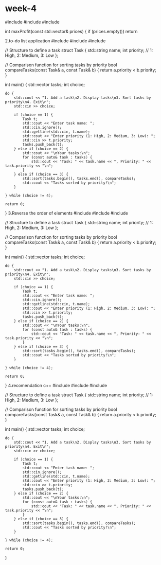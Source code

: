 # week-4
#include <iostream>
#include <vector>
#include <algorithm>

int maxProfit(const std::vector<int>& prices) {
    if (prices.empty()) return

2.to-do list application
#include <iostream>
#include <vector>
#include <algorithm>

// Structure to define a task
struct Task {
    std::string name;
    int priority;  // 1: High, 2: Medium, 3: Low
};

// Comparison function for sorting tasks by priority
bool compareTasks(const Task& a, const Task& b) {
    return a.priority < b.priority;
}

int main() {
    std::vector<Task> tasks;
    int choice;

    do {
        std::cout << "1. Add a task\n2. Display tasks\n3. Sort tasks by priority\n4. Exit\n";
        std::cin >> choice;

        if (choice == 1) {
            Task t;
            std::cout << "Enter task name: ";
            std::cin.ignore();
            std::getline(std::cin, t.name);
            std::cout << "Enter priority (1: High, 2: Medium, 3: Low): ";
            std::cin >> t.priority;
            tasks.push_back(t);
        } else if (choice == 2) {
            std::cout << "\nYour tasks:\n";
            for (const auto& task : tasks) {
                std::cout << "Task: " << task.name << ", Priority: " << task.priority << "\n";
            }
        } else if (choice == 3) {
            std::sort(tasks.begin(), tasks.end(), compareTasks);
            std::cout << "Tasks sorted by priority!\n";
        }

    } while (choice != 4);

    return 0;
}
3.Reverse the order of elements
#include <iostream>
#include <vector>
#include <algorithm>

// Structure to define a task
struct Task {
    std::string name;
    int priority;  // 1: High, 2: Medium, 3: Low
};

// Comparison function for sorting tasks by priority
bool compareTasks(const Task& a, const Task& b) {
    return a.priority < b.priority;
}

int main() {
    std::vector<Task> tasks;
    int choice;

    do {
        std::cout << "1. Add a task\n2. Display tasks\n3. Sort tasks by priority\n4. Exit\n";
        std::cin >> choice;

        if (choice == 1) {
            Task t;
            std::cout << "Enter task name: ";
            std::cin.ignore();
            std::getline(std::cin, t.name);
            std::cout << "Enter priority (1: High, 2: Medium, 3: Low): ";
            std::cin >> t.priority;
            tasks.push_back(t);
        } else if (choice == 2) {
            std::cout << "\nYour tasks:\n";
            for (const auto& task : tasks) {
                std::cout << "Task: " << task.name << ", Priority: " << task.priority << "\n";
            }
        } else if (choice == 3) {
            std::sort(tasks.begin(), tasks.end(), compareTasks);
            std::cout << "Tasks sorted by priority!\n";
        }

    } while (choice != 4);

    return 0;
}
4.recomendation c++
#include <iostream>
#include <vector>
#include <algorithm>

// Structure to define a task
struct Task {
    std::string name;
    int priority;  // 1: High, 2: Medium, 3: Low
};

// Comparison function for sorting tasks by priority
bool compareTasks(const Task& a, const Task& b) {
    return a.priority < b.priority;
}

int main() {
    std::vector<Task> tasks;
    int choice;

    do {
        std::cout << "1. Add a task\n2. Display tasks\n3. Sort tasks by priority\n4. Exit\n";
        std::cin >> choice;

        if (choice == 1) {
            Task t;
            std::cout << "Enter task name: ";
            std::cin.ignore();
            std::getline(std::cin, t.name);
            std::cout << "Enter priority (1: High, 2: Medium, 3: Low): ";
            std::cin >> t.priority;
            tasks.push_back(t);
        } else if (choice == 2) {
            std::cout << "\nYour tasks:\n";
            for (const auto& task : tasks) {
                std::cout << "Task: " << task.name << ", Priority: " << task.priority << "\n";
            }
        } else if (choice == 3) {
            std::sort(tasks.begin(), tasks.end(), compareTasks);
            std::cout << "Tasks sorted by priority!\n";
        }

    } while (choice != 4);

    return 0;
}
